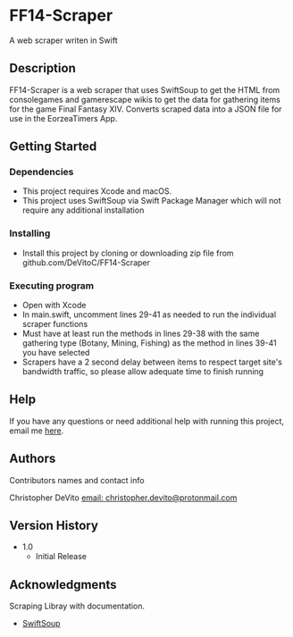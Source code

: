 # FF14-Scraper

A web scraper writen in Swift

## Description

FF14-Scraper is a web scraper that uses SwiftSoup to get the HTML from consolegames and gamerescape wikis to get the data for gathering items for the game Final Fantasy XIV. Converts scraped data into a JSON file for use in the EorzeaTimers App. 

## Getting Started

### Dependencies

* This project requires Xcode and macOS. 
* This project uses SwiftSoup via Swift Package Manager which will not require any additional installation

### Installing

* Install this project by cloning or downloading zip file from github.com/DeVitoC/FF14-Scraper

### Executing program

* Open with Xcode 
* In main.swift, uncomment lines 29-41 as needed to run the individual scraper functions 
* Must have at least run the methods in lines 29-38 with the same gathering type (Botany, Mining, Fishing) as the method in lines 39-41 you have selected
* Scrapers have a 2 second delay between items to respect target site's bandwidth traffic, so please allow adequate time to finish running

## Help

If you have any questions or need additional help with running this project, email me [here](mailto:christopher.devito@protonmail.com).

## Authors

Contributors names and contact info

Christopher DeVito 
[email: christopher.devito@protonmail.com](mailto:christopher.devito@protonmail.com)

## Version History

* 1.0
    * Initial Release

## Acknowledgments

Scraping Libray with documentation.
* [SwiftSoup](https://github.com/scinfu/SwiftSoup)
